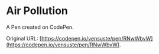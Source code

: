 # Air Pollution

A Pen created on CodePen.

Original URL: [https://codepen.io/vensuste/pen/RNwWbvW](https://codepen.io/vensuste/pen/RNwWbvW).

